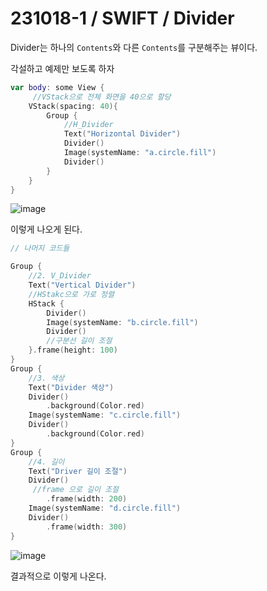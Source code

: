 # 231018-1 / SWIFT / Divider

Divider는 하나의 `Contents`와 다른 `Contents`를 구분해주는 뷰이다.

각설하고 예제만 보도록 하자

```swift
var body: some View {
     //VStack으로 전체 화면을 40으로 할당
    VStack(spacing: 40){
        Group {
            //H_Divider
            Text("Horizontal Divider")
            Divider()
            Image(systemName: "a.circle.fill")
            Divider()
        }
    }
}
```

![image](https://cdn.discordapp.com/attachments/1147333501696364555/1164064002515677284/2023-10-18_1.54.37.png?ex=6541da15&is=652f6515&hm=8a9609086c1d8174a99dbee15db3f90b092bf3864cc1af0883d40881e062960c&)

이렇게 나오게 된다. 

```swift
// 나머지 코드들

Group {
    //2. V_Divider
    Text("Vertical Divider")
    //HStakc으로 가로 정렬
    HStack {
        Divider()
        Image(systemName: "b.circle.fill")
        Divider()
        //구분선 길이 조절
    }.frame(height: 100)
}
Group {
    //3. 색상
    Text("Divider 색상")
    Divider()
        .background(Color.red)
    Image(systemName: "c.circle.fill")
    Divider()
        .background(Color.red)
}
Group {
    //4. 길이
    Text("Driver 길이 조절")
    Divider()
     //frame 으로 길이 조절
        .frame(width: 200)
    Image(systemName: "d.circle.fill")
    Divider()
        .frame(width: 300)
}
```

![image](https://cdn.discordapp.com/attachments/1147333501696364555/1164065132033364038/2023-10-18_1.58.44.png?ex=6541db22&is=652f6622&hm=f0e6efac270fb12a9344641387f8cbfcabad2bed7f5cdcbc6a390db6ca56f132&)

결과적으로 이렇게 나온다.